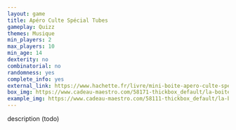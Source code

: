 ```yaml
---
layout: game
title: Apéro Culte Spécial Tubes
gameplay: Quizz
themes: Musique
min_players: 2
max_players: 10
min_age: 14
dexterity: no
combinatorial: no
randomness: yes
complete_info: yes
external_link: https://www.hachette.fr/livre/mini-boite-apero-culte-special-tubes-9782501123266
box_img: https://www.cadeau-maestro.com/58171-thickbox_default/la-boite-apero-culte-tubes.jpg
example_img: https://www.cadeau-maestro.com/58111-thickbox_default/la-boite-apero-culte-tubes.jpg
---
```


description (todo)